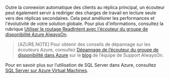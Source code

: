 Outre la connexion automatique des clients au réplica principal, un écouteur peut également servir à rediriger des charges de travail en lecture seule vers des réplicas secondaires. Cela peut améliorer les performances et l'évolutivité de votre solution globale. Pour plus d'informations, consultez la rubrique [Utiliser le routage ReadIntent avec l'écouteur du groupe de disponibilité Azure AlwaysOn](http://go.microsoft.com/fwlink/?LinkId=522515).

>[AZURE.NOTE] Pour obtenir des conseils de dépannage sur les écouteurs Azure, consultez [Dépannage de l’écouteur du groupe de disponibilité dans Azure](http://blogs.msdn.com/b/alwaysonpro/archive/2016/02/01/troubleshooting-availability-group-listener-in-azure.aspx) sur le [blog](http://blogs.msdn.com/b/alwaysonpro/) de l’équipe de Support AlwaysOn.

Pour en savoir plus sur l’utilisation de SQL Server dans Azure, consultez [SQL Server sur Azure Virtual Machines](../articles/virtual-machines/virtual-machines-windows-classic-sql-overview.md).

<!---HONumber=AcomDC_0323_2016-->